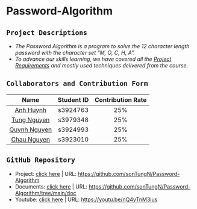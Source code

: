 # Password-Algorithm

## `Project Descriptions`
- _The Password Algorithm is a program to solve the 12 character length password with the character set "M, O, C, H, A"._
- _To advance our skills learning, we have covered all the [Project Requirements](https://rmit.instructure.com/courses/131308/assignments/883729) and mostly used techniques delivered from the course._

## `Collaborators and Contribution Form`
|                        Name                        |    Student ID    | Contribution Rate |
|:--------------------------------------------------:|:----------------:|:-----------------:|
|     [Anh Huynh](https://github.com/AnhNhat03)      |     s3924763     |        25%        |
|     [Tung Nguyen](https://github.com/sonTungN)     |     s3979348     |        25%        |
|    [Quynh Nguyen](https://github.com/ngaodg4f)     |     s3924993     |        25%        |
|     [Chau Nguyen](https://github.com/Chau1710)     |     s3923010     |        25%        |


## `GitHub Repository`
- Project: [click here](https://github.com/sonTungN/Password-Algorithm) | URL: https://github.com/sonTungN/Password-Algorithm
- Documents: [click here](https://github.com/sonTungN/Password-Algorithm/tree/main/doc) | URL: https://github.com/sonTungN/Password-Algorithm/tree/main/doc
- Youtube: [click here](https://youtu.be/nQ4yTnM3lus) | URL: https://youtu.be/nQ4yTnM3lus

